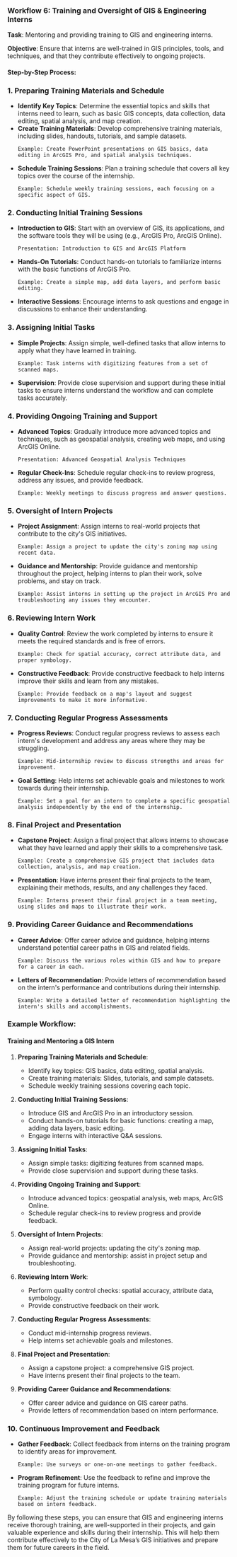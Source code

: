 ### Workflow 6: Training and Oversight of GIS & Engineering Interns

**Task**: Mentoring and providing training to GIS and engineering interns.

**Objective**: Ensure that interns are well-trained in GIS principles, tools, and techniques, and that they contribute effectively to ongoing projects.

#### Step-by-Step Process:

### 1. **Preparing Training Materials and Schedule**
   - **Identify Key Topics**: Determine the essential topics and skills that interns need to learn, such as basic GIS concepts, data collection, data editing, spatial analysis, and map creation.
   - **Create Training Materials**: Develop comprehensive training materials, including slides, handouts, tutorials, and sample datasets.
     ```plaintext
     Example: Create PowerPoint presentations on GIS basics, data editing in ArcGIS Pro, and spatial analysis techniques.
     ```
   - **Schedule Training Sessions**: Plan a training schedule that covers all key topics over the course of the internship.
     ```plaintext
     Example: Schedule weekly training sessions, each focusing on a specific aspect of GIS.
     ```

### 2. **Conducting Initial Training Sessions**
   - **Introduction to GIS**: Start with an overview of GIS, its applications, and the software tools they will be using (e.g., ArcGIS Pro, ArcGIS Online).
     ```plaintext
     Presentation: Introduction to GIS and ArcGIS Platform
     ```
   - **Hands-On Tutorials**: Conduct hands-on tutorials to familiarize interns with the basic functions of ArcGIS Pro.
     ```plaintext
     Example: Create a simple map, add data layers, and perform basic editing.
     ```
   - **Interactive Sessions**: Encourage interns to ask questions and engage in discussions to enhance their understanding.

### 3. **Assigning Initial Tasks**
   - **Simple Projects**: Assign simple, well-defined tasks that allow interns to apply what they have learned in training.
     ```plaintext
     Example: Task interns with digitizing features from a set of scanned maps.
     ```
   - **Supervision**: Provide close supervision and support during these initial tasks to ensure interns understand the workflow and can complete tasks accurately.

### 4. **Providing Ongoing Training and Support**
   - **Advanced Topics**: Gradually introduce more advanced topics and techniques, such as geospatial analysis, creating web maps, and using ArcGIS Online.
     ```plaintext
     Presentation: Advanced Geospatial Analysis Techniques
     ```
   - **Regular Check-Ins**: Schedule regular check-ins to review progress, address any issues, and provide feedback.
     ```plaintext
     Example: Weekly meetings to discuss progress and answer questions.
     ```

### 5. **Oversight of Intern Projects**
   - **Project Assignment**: Assign interns to real-world projects that contribute to the city's GIS initiatives.
     ```plaintext
     Example: Assign a project to update the city's zoning map using recent data.
     ```
   - **Guidance and Mentorship**: Provide guidance and mentorship throughout the project, helping interns to plan their work, solve problems, and stay on track.
     ```plaintext
     Example: Assist interns in setting up the project in ArcGIS Pro and troubleshooting any issues they encounter.
     ```

### 6. **Reviewing Intern Work**
   - **Quality Control**: Review the work completed by interns to ensure it meets the required standards and is free of errors.
     ```plaintext
     Example: Check for spatial accuracy, correct attribute data, and proper symbology.
     ```
   - **Constructive Feedback**: Provide constructive feedback to help interns improve their skills and learn from any mistakes.
     ```plaintext
     Example: Provide feedback on a map's layout and suggest improvements to make it more informative.
     ```

### 7. **Conducting Regular Progress Assessments**
   - **Progress Reviews**: Conduct regular progress reviews to assess each intern's development and address any areas where they may be struggling.
     ```plaintext
     Example: Mid-internship review to discuss strengths and areas for improvement.
     ```
   - **Goal Setting**: Help interns set achievable goals and milestones to work towards during their internship.
     ```plaintext
     Example: Set a goal for an intern to complete a specific geospatial analysis independently by the end of the internship.
     ```

### 8. **Final Project and Presentation**
   - **Capstone Project**: Assign a final project that allows interns to showcase what they have learned and apply their skills to a comprehensive task.
     ```plaintext
     Example: Create a comprehensive GIS project that includes data collection, analysis, and map creation.
     ```
   - **Presentation**: Have interns present their final projects to the team, explaining their methods, results, and any challenges they faced.
     ```plaintext
     Example: Interns present their final project in a team meeting, using slides and maps to illustrate their work.
     ```

### 9. **Providing Career Guidance and Recommendations**
   - **Career Advice**: Offer career advice and guidance, helping interns understand potential career paths in GIS and related fields.
     ```plaintext
     Example: Discuss the various roles within GIS and how to prepare for a career in each.
     ```
   - **Letters of Recommendation**: Provide letters of recommendation based on the intern's performance and contributions during their internship.
     ```plaintext
     Example: Write a detailed letter of recommendation highlighting the intern's skills and accomplishments.

### Example Workflow:

#### Training and Mentoring a GIS Intern

1. **Preparing Training Materials and Schedule**:
   - Identify key topics: GIS basics, data editing, spatial analysis.
   - Create training materials: Slides, tutorials, and sample datasets.
   - Schedule weekly training sessions covering each topic.

2. **Conducting Initial Training Sessions**:
   - Introduce GIS and ArcGIS Pro in an introductory session.
   - Conduct hands-on tutorials for basic functions: creating a map, adding data layers, basic editing.
   - Engage interns with interactive Q&A sessions.

3. **Assigning Initial Tasks**:
   - Assign simple tasks: digitizing features from scanned maps.
   - Provide close supervision and support during these tasks.

4. **Providing Ongoing Training and Support**:
   - Introduce advanced topics: geospatial analysis, web maps, ArcGIS Online.
   - Schedule regular check-ins to review progress and provide feedback.

5. **Oversight of Intern Projects**:
   - Assign real-world projects: updating the city's zoning map.
   - Provide guidance and mentorship: assist in project setup and troubleshooting.

6. **Reviewing Intern Work**:
   - Perform quality control checks: spatial accuracy, attribute data, symbology.
   - Provide constructive feedback on their work.

7. **Conducting Regular Progress Assessments**:
   - Conduct mid-internship progress reviews.
   - Help interns set achievable goals and milestones.

8. **Final Project and Presentation**:
   - Assign a capstone project: a comprehensive GIS project.
   - Have interns present their final projects to the team.

9. **Providing Career Guidance and Recommendations**:
   - Offer career advice and guidance on GIS career paths.
   - Provide letters of recommendation based on intern performance.

### 10. **Continuous Improvement and Feedback**
   - **Gather Feedback**: Collect feedback from interns on the training program to identify areas for improvement.
     ```plaintext
     Example: Use surveys or one-on-one meetings to gather feedback.
     ```
   - **Program Refinement**: Use the feedback to refine and improve the training program for future interns.
     ```plaintext
     Example: Adjust the training schedule or update training materials based on intern feedback.
     ```

By following these steps, you can ensure that GIS and engineering interns receive thorough training, are well-supported in their projects, and gain valuable experience and skills during their internship. This will help them contribute effectively to the City of La Mesa’s GIS initiatives and prepare them for future careers in the field.

